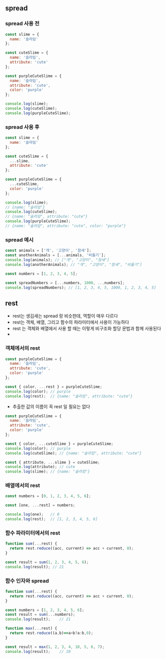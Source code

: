 ## spread

### spread 사용 전

```javascript
const slime = {
  name: '슬라임'
};

const cuteSlime = {
  name: '슬라임',
  attribute: 'cute'
};

const purpleCuteSlime = {
  name: '슬라임',
  attribute: 'cute',
  color: 'purple'
};

console.log(slime);
console.log(cuteSlime);
console.log(purpleCuteSlime);
```

### spread 사용 후

```javascript
const slime = {
  name: '슬라임'
};

const cuteSlime = {
  ...slime,
  attribute: 'cute'
};

const purpleCuteSlime = {
  ...cuteSlime,
  color: 'purple'
};

console.log(slime);
// {name: "슬라임"}
console.log(cuteSlime);
// {name: "슬라임", attribute: "cute"}
console.log(purpleCuteSlime);
// {name: "슬라임", attribute: "cute", color: "purple"}
```

### spread 예시

```javascript
const animals = ['개', '고양이', '참새'];
const anotherAnimals = [...animals, '비둘기'];
console.log(animals); // ["개", "고양이", "참새"]
console.log(anotherAnimals); // "개", "고양이", "참새", "비둘기"]
```

```javascript
const numbers = [1, 2, 3, 4, 5];

const spreadNumbers = [...numbers, 1000, ...numbers];
console.log(spreadNumbers); // [1, 2, 3, 4, 5, 1000, 1, 2, 3, 4, 5]
```



## rest

- rest는 생김새는 spread 랑 비슷한데, 역할이 매우 다르다
- rest는 객체, 배열, 그리고 함수의 파라미터에서 사용이 가능하다
- rest 는 객체와 배열에서 사용 할 때는 이렇게 비구조화 할당 문법과 함께 사용된다
- 

### 객체에서의 rest

```javascript
const purpleCuteSlime = {
  name: '슬라임',
  attribute: 'cute',
  color: 'purple'
};

const { color, ...rest } = purpleCuteSlime;
console.log(color);	// purple
console.log(rest);	// {name: "슬라임", attribute: "cute"}
```

- 추출한 값의 이름이 꼭 rest 일 필요는 없다

```javascript
const purpleCuteSlime = {
  name: '슬라임',
  attribute: 'cute',
  color: 'purple'
};

const { color, ...cuteSlime } = purpleCuteSlime;
console.log(color);	// purple
console.log(cuteSlime);	// {name: "슬라임", attribute: "cute"}

const { attribute, ...slime } = cuteSlime;
console.log(attribute);	// cute
console.log(slime);	// {name: "슬라임"}
```

### 배열에서의 rest

```javascript
const numbers = [0, 1, 2, 3, 4, 5, 6];

const [one, ...rest] = numbers;

console.log(one);	// 0
console.log(rest);	// [1, 2, 3, 4, 5, 6]
```



### 함수 파라미터에서의 rest

```javascript
function sum(...rest) {
  return rest.reduce((acc, current) => acc + current, 0);
}

const result = sum(1, 2, 3, 4, 5, 6);
console.log(result); // 21
```

### 함수 인자와 spread

```javascript
function sum(...rest) {
  return rest.reduce((acc, current) => acc + current, 0);
}

const numbers = [1, 2, 3, 4, 5, 6];
const result = sum(...numbers);
console.log(result);	// 21
```

```javascript
function max(...rest) {
  return rest.reduce((a,b)=>a>b?a:b,0);
}

const result = max(1, 2, 3, 4, 10, 5, 6, 7);
console.log(result);	// 10
```

